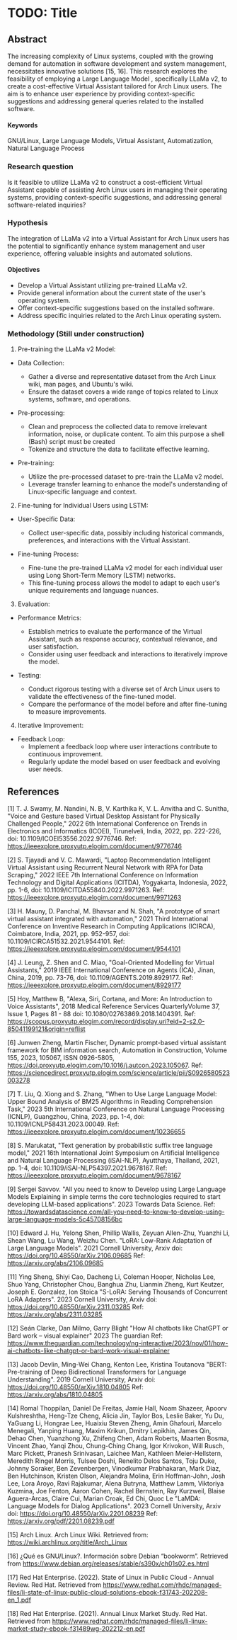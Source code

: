 # TODO: Title

## Abstract

The increasing complexity of Linux systems, coupled with the growing demand for automation in software development and system management, necessitates innovative solutions [15, 16]. This research explores the feasibility of employing a Large Language Model , specifically LLaMa v2, to create a cost-effective Virtual Assistant tailored for Arch Linux users. The aim is to enhance user experience by providing context-specific suggestions and addressing general queries related to the installed software.

#### Keywords

GNU/Linux, Large Language Models, Virtual Assistant, Automatization, Natural Language Process

### Research question

Is it feasible to utilize LLaMa v2 to construct a cost-efficient Virtual Assistant capable of assisting Arch Linux users in managing their operating systems, providing context-specific suggestions, and addressing general software-related inquiries?

### Hypothesis

The integration of LLaMa v2 into a Virtual Assistant for Arch Linux users has the potential to significantly enhance system management and user experience, offering valuable insights and automated solutions.

#### Objectives

- Develop a Virtual Assistant utilizing pre-trained LLaMa v2.
- Provide general information about the current state of the user's operating system.
- Offer context-specific suggestions based on the installed software.
- Address specific inquiries related to the Arch Linux operating system.

### Methodology (Still under construction)

1. Pre-training the LLaMa v2 Model:

- Data Collection:
    - Gather a diverse and representative dataset from the Arch Linux wiki, man pages, and Ubuntu's wiki.
    - Ensure the dataset covers a wide range of topics related to Linux systems, software, and operations.

- Pre-processing:
    - Clean and preprocess the collected data to remove irrelevant information, noise, or duplicate content. To aim this purpose a shell (Bash) script must be created
    - Tokenize and structure the data to facilitate effective learning.

- Pre-training:
    - Utilize the pre-processed dataset to pre-train the LLaMa v2 model.
    - Leverage transfer learning to enhance the model's understanding of Linux-specific language and context.

2. Fine-tuning for Individual Users using LSTM:

- User-Specific Data:
    - Collect user-specific data, possibly including historical commands, preferences, and interactions with the Virtual Assistant.

- Fine-tuning Process:
    - Fine-tune the pre-trained LLaMa v2 model for each individual user using Long Short-Term Memory (LSTM) networks.
    - This fine-tuning process allows the model to adapt to each user's unique requirements and language nuances.

3. Evaluation:

- Performance Metrics:
    - Establish metrics to evaluate the performance of the Virtual Assistant, such as response accuracy, contextual relevance, and user satisfaction.
    - Consider using user feedback and interactions to iteratively improve the model.

- Testing:
    - Conduct rigorous testing with a diverse set of Arch Linux users to validate the effectiveness of the fine-tuned model.
    - Compare the performance of the model before and after fine-tuning to measure improvements.

4. Iterative Improvement:

- Feedback Loop:
    - Implement a feedback loop where user interactions contribute to continuous improvement.
    - Regularly update the model based on user feedback and evolving user needs.

## References

[1] T. J. Swamy, M. Nandini, N. B, V. Karthika K, V. L. Anvitha and C. Sunitha, "Voice and Gesture based Virtual Desktop Assistant for Physically Challenged People," 2022 6th International Conference on Trends in Electronics and Informatics (ICOEI), Tirunelveli, India, 2022, pp. 222-226, doi: 10.1109/ICOEI53556.2022.9776746.  Ref: https://ieeexplore.proxyutp.elogim.com/document/9776746

[2] S. Tjayadi and V. C. Mawardi, "Laptop Recommendation Intelligent Virtual Assistant using Recurrent Neural Network with RPA for Data Scraping," 2022 IEEE 7th International Conference on Information Technology and Digital Applications (ICITDA), Yogyakarta, Indonesia, 2022, pp. 1-6, doi: 10.1109/ICITDA55840.2022.9971263.  Ref: https://ieeexplore.proxyutp.elogim.com/document/9971263

[3] H. Mauny, D. Panchal, M. Bhavsar and N. Shah, "A prototype of smart virtual assistant integrated with automation," 2021 Third International Conference on Inventive Research in Computing Applications (ICIRCA), Coimbatore, India, 2021, pp. 952-957, doi: 10.1109/ICIRCA51532.2021.9544101.  Ref: https://ieeexplore.proxyutp.elogim.com/document/9544101

[4] J. Leung, Z. Shen and C. Miao, "Goal-Oriented Modelling for Virtual Assistants," 2019 IEEE International Conference on Agents (ICA), Jinan, China, 2019, pp. 73-76, doi: 10.1109/AGENTS.2019.8929177.  Ref: https://ieeexplore.proxyutp.elogim.com/document/8929177

[5] Hoy, Matthew B, "Alexa, Siri, Cortana, and More: An Introduction to Voice Assistants", 2018 Medical Reference Services QuarterlyVolume 37, Issue 1, Pages 81 - 88 doi: 10.1080/02763869.2018.1404391. Ref: https://scopus.proxyutp.elogim.com/record/display.uri?eid=2-s2.0-85041199121&origin=reflist

[6] Junwen Zheng, Martin Fischer, Dynamic prompt-based virtual assistant framework for BIM information search, Automation in Construction, Volume 155, 2023, 105067, ISSN 0926-5805, https://doi.proxyutp.elogim.com/10.1016/j.autcon.2023.105067.  Ref: https://sciencedirect.proxyutp.elogim.com/science/article/pii/S0926580523003278

[7] T. Liu, Q. Xiong and S. Zhang, "When to Use Large Language Model: Upper Bound Analysis of BM25 Algorithms in Reading Comprehension Task," 2023 5th International Conference on Natural Language Processing (ICNLP), Guangzhou, China, 2023, pp. 1-4, doi: 10.1109/ICNLP58431.2023.00049. Ref: https://ieeexplore.proxyutp.elogim.com/document/10236655

[8] S. Marukatat, "Text generation by probabilistic suffix tree language model," 2021 16th International Joint Symposium on Artificial Intelligence and Natural Language Processing (iSAI-NLP), Ayutthaya, Thailand, 2021, pp. 1-4, doi: 10.1109/iSAI-NLP54397.2021.9678167. Ref: https://ieeexplore.proxyutp.elogim.com/document/9678167

[9] Sergei Savvov. "All you need to know to Develop using Large Language Models Explaining in simple terms the core technologies required to start developing LLM-based applications". 2023 Towards Data Science. Ref: https://towardsdatascience.com/all-you-need-to-know-to-develop-using-large-language-models-5c45708156bc

[10] Edward J. Hu, Yelong Shen, Phillip Wallis, Zeyuan Allen-Zhu, Yuanzhi Li, Shean Wang, Lu Wang, Weizhu Chen. "LoRA: Low-Rank Adaptation of Large Language Models". 2021 Cornell University, Arxiv doi: https://doi.org/10.48550/arXiv.2106.09685 Ref: https://arxiv.org/abs/2106.09685 

[11] Ying Sheng, Shiyi Cao, Dacheng Li, Coleman Hooper, Nicholas Lee, Shuo Yang, Christopher Chou, Banghua Zhu, Lianmin Zheng, Kurt Keutzer, Joseph E. Gonzalez, Ion Stoica "S-LoRA: Serving Thousands of Concurrent LoRA Adapters". 2023 Cornell University, Arxiv doi: https://doi.org/10.48550/arXiv.2311.03285 Ref: https://arxiv.org/abs/2311.03285 

[12] Seán Clarke, Dan Milmo, Garry Blight "How AI chatbots like ChatGPT or Bard work – visual explainer" 2023 The guardian Ref: https://www.theguardian.com/technology/ng-interactive/2023/nov/01/how-ai-chatbots-like-chatgpt-or-bard-work-visual-explainer

[13] Jacob Devlin, Ming-Wei Chang, Kenton Lee, Kristina Toutanova "BERT: Pre-training of Deep Bidirectional Transformers for Language Understanding". 2019 Cornell University, Arxiv doi: https://doi.org/10.48550/arXiv.1810.04805 Ref: https://arxiv.org/abs/1810.04805 

[14] Romal Thoppilan, Daniel De Freitas, Jamie Hall, Noam Shazeer, Apoorv Kulshreshtha, Heng-Tze Cheng, Alicia Jin, Taylor Bos, Leslie Baker, Yu Du, YaGuang Li, Hongrae Lee, Huaixiu Steven Zheng, Amin Ghafouri, Marcelo Menegali, Yanping Huang, Maxim Krikun, Dmitry Lepikhin, James Qin, Dehao Chen, Yuanzhong Xu, Zhifeng Chen, Adam Roberts, Maarten Bosma, Vincent Zhao, Yanqi Zhou, Chung-Ching Chang, Igor Krivokon, Will Rusch, Marc Pickett, Pranesh Srinivasan, Laichee Man, Kathleen Meier-Hellstern, Meredith Ringel Morris, Tulsee Doshi, Renelito Delos Santos, Toju Duke, Johnny Soraker, Ben Zevenbergen, Vinodkumar Prabhakaran, Mark Diaz, Ben Hutchinson, Kristen Olson, Alejandra Molina, Erin Hoffman-John, Josh Lee, Lora Aroyo, Ravi Rajakumar, Alena Butryna, Matthew Lamm, Viktoriya Kuzmina, Joe Fenton, Aaron Cohen, Rachel Bernstein, Ray Kurzweil, Blaise Aguera-Arcas, Claire Cui, Marian Croak, Ed Chi, Quoc Le "LaMDA: Language Models for Dialog Applications". 2023  Cornell University, Arxiv doi: 
https://doi.org/10.48550/arXiv.2201.08239 Ref: https://arxiv.org/pdf/2201.08239.pdf

[15] Arch Linux. Arch Linux Wiki. Retrieved from: https://wiki.archlinux.org/title/Arch_Linux

[16] ¿Qué es GNU/Linux?. Información sobre Debian “bookworm”. Retrieved from https://www.debian.org/releases/stable/s390x/ch01s02.es.html

[17] Red Hat Enterprise. (2022). State of Linux in Public Cloud - Annual Review. Red Hat. Retrieved from https://www.redhat.com/rhdc/managed-files/li-state-of-linux-public-cloud-solutions-ebook-f31743-202208-en_1.pdf

[18] Red Hat Enterprise. (2021). Annual Linux Market Study. Red Hat. Retrieved from https://www.redhat.com/rhdc/managed-files/li-linux-market-study-ebook-f31489wg-202212-en.pdf